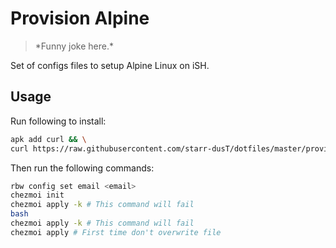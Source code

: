 # Provision Alpine
> \*Funny joke here.\*

Set of configs files to setup Alpine Linux on iSH.

## Usage

Run following to install:

```bash
apk add curl && \
curl https://raw.githubusercontent.com/starr-dusT/dotfiles/master/provision/alpine/alpine-install-iSH.sh | sh
```

Then run the following commands:

```bash
rbw config set email <email>
chezmoi init
chezmoi apply -k # This command will fail
bash
chezmoi apply -k # This command will fail
chezmoi apply # First time don't overwrite file
```
